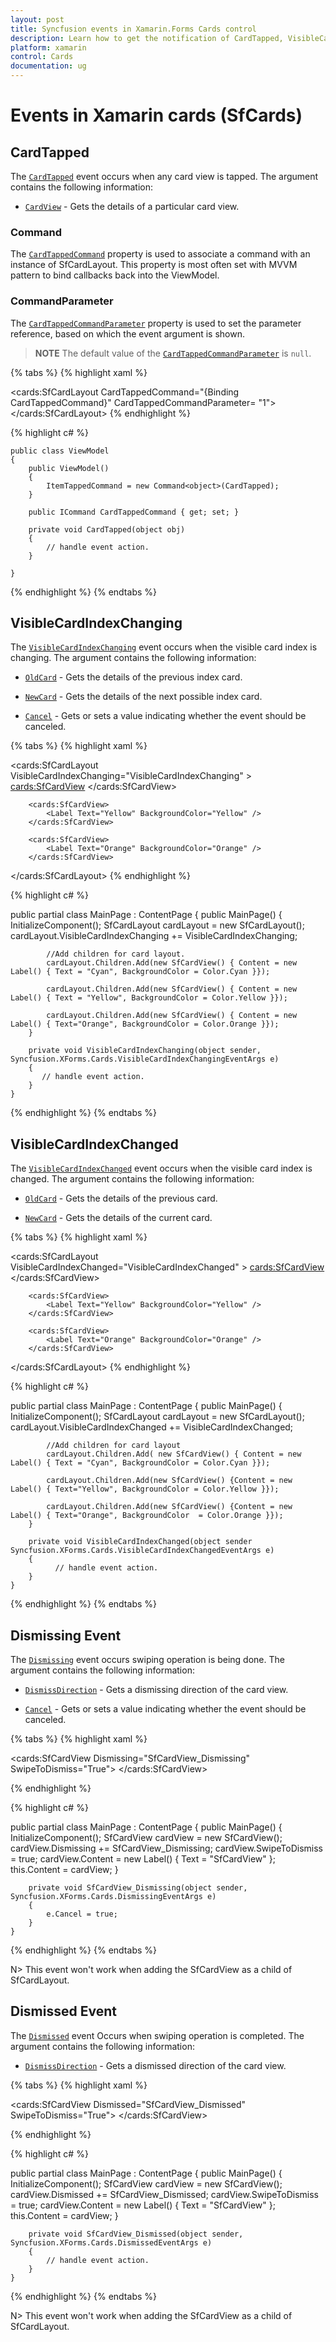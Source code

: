 ```yaml
---
layout: post
title: Syncfusion events in Xamarin.Forms Cards control
description: Learn how to get the notification of CardTapped, VisibleCardIndexChanging, VisibleCardIndexChanged, Dismissing and Dismissed event in Xamarin.Cards (SfCards) control 
platform: xamarin
control: Cards
documentation: ug
---
```


# Events in Xamarin cards (SfCards)

## CardTapped

The [`CardTapped`](https://help.syncfusion.com/cr/xamarin/Syncfusion.Cards.XForms~Syncfusion.XForms.Cards.SfCardLayout~CardTapped_EV.html) event occurs when any card view is tapped. The argument contains the following information:

* [`CardView`](https://help.syncfusion.com/cr/xamarin/Syncfusion.Cards.XForms~Syncfusion.XForms.Cards.SfCardView.html) - Gets the details of a particular card view.

### Command

The [`CardTappedCommand`](https://help.syncfusion.com/cr/cref_files/xamarin/Syncfusion.Cards.XForms~Syncfusion.XForms.Cards.SfCardLayout~CardTappedCommand.html) property is used to associate a command with an instance of SfCardLayout. This property is most often set with MVVM pattern to bind callbacks back into the ViewModel.

### CommandParameter

The [`CardTappedCommandParameter`](https://help.syncfusion.com/cr/cref_files/xamarin/Syncfusion.Cards.XForms~Syncfusion.XForms.Cards.SfCardLayout~CardTappedCommandParameter.html) property is used to set the parameter reference, based on which the event argument is shown.

>**NOTE**
The default value of the [`CardTappedCommandParameter`](https://help.syncfusion.com/cr/cref_files/xamarin/Syncfusion.Cards.XForms~Syncfusion.XForms.Cards.SfCardLayout~CardTappedCommandParameter.html) is `null`.

{% tabs %}
{% highlight xaml %}

<cards:SfCardLayout CardTappedCommand="{Binding CardTappedCommand}" CardTappedCommandParameter= "1">
             <!--Add children for card layout-->
</cards:SfCardLayout>
{% endhighlight %}

{% highlight c# %}

    public class ViewModel
    {
        public ViewModel()
        {
            ItemTappedCommand = new Command<object>(CardTapped);
        }

        public ICommand CardTappedCommand { get; set; }

        private void CardTapped(object obj)
        {
            // handle event action.
        }

    }

{% endhighlight %}
{% endtabs %}

## VisibleCardIndexChanging

The [`VisibleCardIndexChanging`](https://help.syncfusion.com/cr/cref_files/xamarin/Syncfusion.Cards.XForms~Syncfusion.XForms.Cards.SfCardLayout~VisibleCardIndexChanging_EV.html) event occurs when the visible card index is changing. The argument contains the following information:

* [`OldCard`](https://help.syncfusion.com/cr/cref_files/xamarin/Syncfusion.Cards.XForms~Syncfusion.XForms.Cards.VisibleCardIndexChangingEventArgs~OldCard.html) - Gets the details of the previous index card.

* [`NewCard`](https://help.syncfusion.com/cr/cref_files/xamarin/Syncfusion.Cards.XForms~Syncfusion.XForms.Cards.VisibleCardIndexChangingEventArgs~NewCard.html) - Gets the details of the next possible index card.

* [`Cancel`](https://help.syncfusion.com/cr/cref_files/xamarin/Syncfusion.Core.XForms~Syncfusion.XForms.Core.CancelEventArgs~Cancel.html) - Gets or sets a value indicating whether the event should be canceled.

{% tabs %}
{% highlight xaml %}

<cards:SfCardLayout VisibleCardIndexChanging="VisibleCardIndexChanging" >
		<cards:SfCardView>
			<Label Text="Cyan" BackgroundColor="Cyan" />
		</cards:SfCardView>

		<cards:SfCardView>
			<Label Text="Yellow" BackgroundColor="Yellow" />
		</cards:SfCardView>

		<cards:SfCardView>
			<Label Text="Orange" BackgroundColor="Orange" />
		</cards:SfCardView>
</cards:SfCardLayout>
{% endhighlight %}

{% highlight c# %}

public partial class MainPage : ContentPage
    {
        public MainPage()
        {
            InitializeComponent();
			SfCardLayout cardLayout = new SfCardLayout();
            cardLayout.VisibleCardIndexChanging += VisibleCardIndexChanging;

            //Add children for card layout. 
            cardLayout.Children.Add(new SfCardView() { Content = new Label() { Text = "Cyan", BackgroundColor = Color.Cyan }});

            cardLayout.Children.Add(new SfCardView() { Content = new Label() { Text = "Yellow", BackgroundColor = Color.Yellow }});

            cardLayout.Children.Add(new SfCardView() { Content = new Label() { Text="Orange", BackgroundColor = Color.Orange }});
        }

        private void VisibleCardIndexChanging(object sender, Syncfusion.XForms.Cards.VisibleCardIndexChangingEventArgs e)
        {
           // handle event action.
        }
	}


{% endhighlight %}
{% endtabs %}

## VisibleCardIndexChanged

The [`VisibleCardIndexChanged`](https://help.syncfusion.com/cr/cref_files/xamarin/Syncfusion.Cards.XForms~Syncfusion.XForms.Cards.SfCardLayout~VisibleCardIndexChanged_EV.html) event occurs when the visible card index is changed. The argument contains the following information:

* [`OldCard`](https://help.syncfusion.com/cr/cref_files/xamarin/Syncfusion.Cards.XForms~Syncfusion.XForms.Cards.VisibleCardIndexChangedEventArgs~OldCard.html) - Gets the details of the previous card.

* [`NewCard`](https://help.syncfusion.com/cr/cref_files/xamarin/Syncfusion.Cards.XForms~Syncfusion.XForms.Cards.VisibleCardIndexChangedEventArgs~NewCard.html) - Gets the details of the current card.

{% tabs %}
{% highlight xaml %}

<cards:SfCardLayout VisibleCardIndexChanged="VisibleCardIndexChanged" >
		<cards:SfCardView>
			<Label Text="Cyan" BackgroundColor="Cyan" />
		</cards:SfCardView>

		<cards:SfCardView>
			<Label Text="Yellow" BackgroundColor="Yellow" />
		</cards:SfCardView>

		<cards:SfCardView>
			<Label Text="Orange" BackgroundColor="Orange" />
		</cards:SfCardView>
</cards:SfCardLayout>
{% endhighlight %}

{% highlight c# %}

public partial class MainPage : ContentPage
    {
        public MainPage()
        {
            InitializeComponent();
			SfCardLayout cardLayout = new SfCardLayout();
            cardLayout.VisibleCardIndexChanged += VisibleCardIndexChanged;

            //Add children for card layout 
            cardLayout.Children.Add( new SfCardView() { Content = new Label() { Text = "Cyan", BackgroundColor = Color.Cyan }});

            cardLayout.Children.Add(new SfCardView() {Content = new Label() { Text="Yellow", BackgroundColor = Color.Yellow }});

            cardLayout.Children.Add(new SfCardView() {Content = new Label() { Text="Orange", BackgroundColor  = Color.Orange }});
        }

        private void VisibleCardIndexChanged(object sender Syncfusion.XForms.Cards.VisibleCardIndexChangedEventArgs e)
        {
              // handle event action.
        }
	}


{% endhighlight %}
{% endtabs %}

## Dismissing Event

The [`Dismissing`](https://help.syncfusion.com/cr/cref_files/xamarin/Syncfusion.Cards.XForms~Syncfusion.XForms.Cards.SfCardView~Dismissing_EV.html) event occurs swiping operation is being done. The argument contains the following information:

* [`DismissDirection`](https://help.syncfusion.com/cr/cref_files/xamarin/Syncfusion.Cards.XForms~Syncfusion.XForms.Cards.DismissingEventArgs~DismissDirection.html) - Gets a dismissing direction of the card view.

* [`Cancel`](https://help.syncfusion.com/cr/cref_files/xamarin/Syncfusion.Core.XForms~Syncfusion.XForms.Core.CancelEventArgs~Cancel.html) - Gets or sets a value indicating whether the event should be canceled.

{% tabs %}
{% highlight xaml %}

<cards:SfCardView Dismissing="SfCardView_Dismissing" SwipeToDismiss="True">
    <Label Text="SfCardView" />
</cards:SfCardView>

{% endhighlight %}

{% highlight c# %}

public partial class MainPage : ContentPage
    {
        public MainPage()
        {
            InitializeComponent();
            SfCardView cardView = new SfCardView();
            cardView.Dismissing += SfCardView_Dismissing;
            cardView.SwipeToDismiss = true;
            cardView.Content = new Label() { Text = "SfCardView" };
            this.Content = cardView;
        }

        private void SfCardView_Dismissing(object sender, Syncfusion.XForms.Cards.DismissingEventArgs e)
        {
            e.Cancel = true;
        }
	}

{% endhighlight %}
{% endtabs %}

N> This event won't work when adding the SfCardView as a child of SfCardLayout.

## Dismissed Event

The [`Dismissed`](https://help.syncfusion.com/cr/cref_files/xamarin/Syncfusion.Cards.XForms~Syncfusion.XForms.Cards.SfCardView~Dismissed_EV.html) event Occurs when swiping operation is completed. The argument contains the following information:

* [`DismissDirection`](https://help.syncfusion.com/cr/cref_files/xamarin/Syncfusion.Cards.XForms~Syncfusion.XForms.Cards.DismissedEventArgs~DismissDirection.html) - Gets a dismissed direction of the card view.

{% tabs %}
{% highlight xaml %}

 <cards:SfCardView Dismissed="SfCardView_Dismissed" SwipeToDismiss="True">
    <Label Text="SfCardView" />
</cards:SfCardView>

{% endhighlight %}

{% highlight c# %}

public partial class MainPage : ContentPage
    {
        public MainPage()
        {
            InitializeComponent();
			SfCardView cardView = new SfCardView();
            cardView.Dismissed += SfCardView_Dismissed;
            cardView.SwipeToDismiss = true;
            cardView.Content = new Label() { Text = "SfCardView" };
            this.Content = cardView;
        }

        private void SfCardView_Dismissed(object sender, Syncfusion.XForms.Cards.DismissedEventArgs e)
        {
            // handle event action.
        }
	}

{% endhighlight %}
{% endtabs %}

N> This event won't work when adding the SfCardView as a child of SfCardLayout.